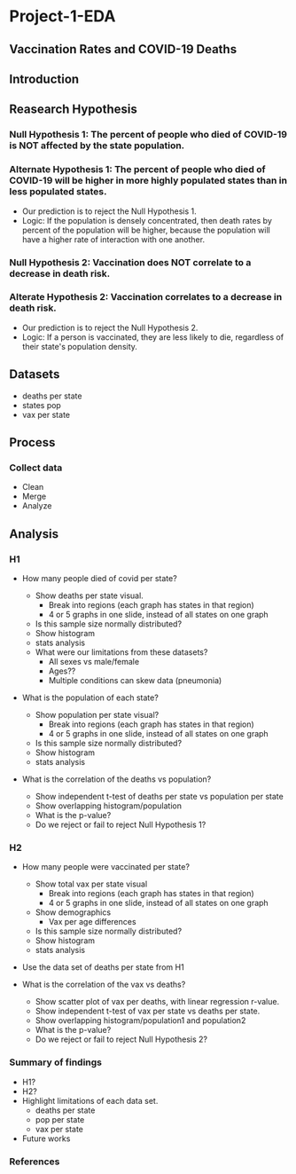# Project-1-EDA
## Vaccination Rates and COVID-19 Deaths

## Introduction

## Reasearch Hypothesis
### Null Hypothesis 1: The percent of people who died of COVID-19 is NOT affected by the state population.
### Alternate Hypothesis 1: The percent of people who died of COVID-19 will be higher in more highly populated states than in less populated states.

* Our prediction is to reject the Null Hypothesis 1.
* Logic: If the population is densely concentrated, then death rates by percent of the population will be higher, because the population will have a higher rate of interaction with one another.

### Null Hypothesis 2: Vaccination does NOT correlate to a decrease in death risk.
### Alterate Hypothesis 2: Vaccination correlates to a decrease in death risk.
* Our prediction is to reject the Null Hypothesis 2.
* Logic: If a person is vaccinated, they are less likely to die, regardless of their state's population density.

## Datasets
* deaths per state
* states  pop
* vax per state

## Process
### Collect data
* Clean
* Merge
* Analyze

## Analysis
### H1
* How many people died of covid per state?
    * Show deaths per state visual. 
        - Break into regions (each graph has states in that region) 
        - 4 or 5 graphs in one slide, instead of all states on one graph
    * Is this sample size normally distributed?
    * Show histogram
    * stats analysis
    * What were our limitations from these datasets?
        - All sexes vs male/female
        - Ages??
        - Multiple conditions can skew data (pneumonia)

* What is the population of each state?
    * Show population per state visual? 
        - Break into regions (each graph has states in that region) 
        - 4 or 5 graphs in one slide, instead of all states on one graph
    * Is this sample size normally distributed?
    * Show histogram
    * stats analysis

* What is the correlation of the deaths vs population?
    * Show independent t-test of deaths per state vs population per state
    * Show overlapping histogram/population
    * What is the p-value?
    * Do we reject or fail to reject Null Hypothesis 1?

### H2
* How many people were vaccinated per state?
    * Show total vax per state visual
        - Break into regions (each graph has states in that region) 
        - 4 or 5 graphs in one slide, instead of all states on one graph
    * Show demographics
        - Vax per age differences
    * Is this sample size normally distributed?
    * Show histogram
    * stats analysis

* Use the data set of deaths per state from H1

* What is the correlation of the vax vs deaths?
    * Show scatter plot of vax per deaths, with linear regression r-value.
    * Show independent t-test of vax per state vs deaths per state.
    * Show overlapping histogram/population1 and population2
    * What is the p-value?
    * Do we reject or fail to reject Null Hypothesis 2?

### Summary of findings
* H1?
* H2?
* Highlight limitations of each data set.
    - deaths per state
    - pop per state
    - vax per state
* Future works

### References


